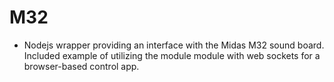 # M32
 - Nodejs wrapper providing an interface with the Midas M32 sound board. Included example of utilizing the module module with web sockets for a browser-based control app.
